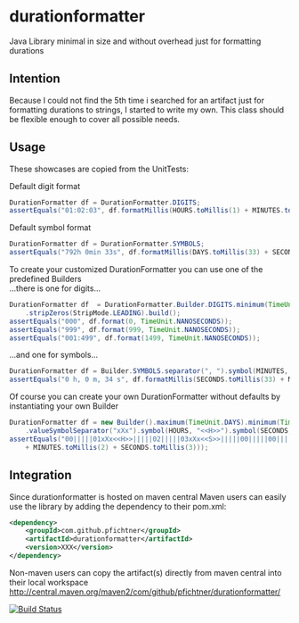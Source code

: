 durationformatter
=================

Java Library minimal in size and without overhead just for formatting durations

Intention
---------

Because I could not find the 5th time i searched for an artifact just for formatting 
durations to strings, I started to write my own. This class should be flexible 
enough to cover all possible needs.

Usage
-----

These showcases are copied from the UnitTests:

Default digit format

```java
DurationFormatter df = DurationFormatter.DIGITS;
assertEquals("01:02:03", df.formatMillis(HOURS.toMillis(1) + MINUTES.toMillis(2) + SECONDS.toMillis(3)));
```		

Default symbol format

```java
DurationFormatter df = DurationFormatter.SYMBOLS;
assertEquals("792h 0min 33s", df.formatMillis(DAYS.toMillis(33) + SECONDS.toMillis(33)));
```    

To create your customized DurationFormatter you can use one of the predefined Builders<br>
...there is one for digits...

```java
DurationFormatter df  = DurationFormatter.Builder.DIGITS.minimum(TimeUnit.NANOSECONDS).maximum(MILLISECONDS)
	.stripZeros(StripMode.LEADING).build();
assertEquals("000", df.format(0, TimeUnit.NANOSECONDS));
assertEquals("999", df.format(999, TimeUnit.NANOSECONDS));
assertEquals("001:499", df.format(1499, TimeUnit.NANOSECONDS));
```

...and one for symbols...

```java
DurationFormatter df = Builder.SYMBOLS.separator(", ").symbol(MINUTES, "m").valueSymbolSeparator(" ").build();
assertEquals("0 h, 0 m, 34 s", df.formatMillis(SECONDS.toMillis(33) + MILLISECONDS.toMillis(777)));
```

Of course you can create your own DurationFormatter without defaults by instantiating your own Builder

```java
DurationFormatter df = new Builder().maximum(TimeUnit.DAYS).minimum(TimeUnit.NANOSECONDS).separator("|||||")
	.valueSymbolSeparator("xXx").symbol(HOURS, "<<H>>").symbol(SECONDS, "<<S>>").build();
assertEquals("00|||||01xXx<<H>>|||||02|||||03xXx<<S>>|||||00|||||00|||||00", df.formatMillis(HOURS.toMillis(1) 
	+ MINUTES.toMillis(2) + SECONDS.toMillis(3)));
```
 

Integration
-----------

Since durationformatter is hosted on maven central Maven users can easily use the library  by adding the dependency to their pom.xml:

```xml
<dependency>
	<groupId>com.github.pfichtner</groupId>
	<artifactId>durationformatter</artifactId>
	<version>XXX</version>
</dependency>
```

Non-maven users can copy the artifact(s) directly from maven central into their local workspace<br>
http://central.maven.org/maven2/com/github/pfichtner/durationformatter/

[![Build Status](https://buildhive.cloudbees.com/job/pfichtner/job/durationformatter/badge/icon)](https://buildhive.cloudbees.com/job/pfichtner/job/durationformatter/)
